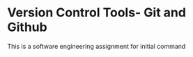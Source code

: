 # Version Control Tools- Git and Github
This is a software engineering assignment for initial command
